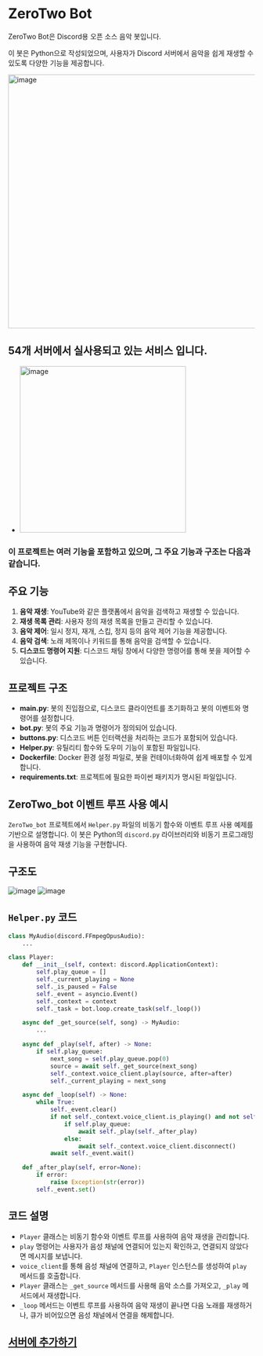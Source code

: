 # ZeroTwo Bot

ZeroTwo Bot은 Discord용 오픈 소스 음악 봇입니다. 

이 봇은 Python으로 작성되었으며, 사용자가 Discord 서버에서 음악을 쉽게 재생할 수 있도록 다양한 기능을 제공합니다. 

<img width="517" alt="image" src="https://github.com/kreimben/ZeroTwo_bot/assets/20333172/b5d4775b-9948-4cb7-a2cc-cccc8c0001ee">

## 54개 서버에서 실사용되고 있는 서비스 입니다.
- <img width="339" alt="image" src="https://github.com/kreimben/ZeroTwo_bot/assets/20333172/17c22e3d-9cc1-4f65-80a9-e4fc765bbb09">

### 이 프로젝트는 여러 기능을 포함하고 있으며, 그 주요 기능과 구조는 다음과 같습니다.

## 주요 기능

1. **음악 재생**: YouTube와 같은 플랫폼에서 음악을 검색하고 재생할 수 있습니다.
2. **재생 목록 관리**: 사용자 정의 재생 목록을 만들고 관리할 수 있습니다.
3. **음악 제어**: 일시 정지, 재개, 스킵, 정지 등의 음악 제어 기능을 제공합니다.
4. **음악 검색**: 노래 제목이나 키워드를 통해 음악을 검색할 수 있습니다.
5. **디스코드 명령어 지원**: 디스코드 채팅 창에서 다양한 명령어를 통해 봇을 제어할 수 있습니다.

## 프로젝트 구조

- **main.py**: 봇의 진입점으로, 디스코드 클라이언트를 초기화하고 봇의 이벤트와 명령어를 설정합니다.
- **bot.py**: 봇의 주요 기능과 명령어가 정의되어 있습니다.
- **buttons.py**: 디스코드 버튼 인터랙션을 처리하는 코드가 포함되어 있습니다.
- **Helper.py**: 유틸리티 함수와 도우미 기능이 포함된 파일입니다.
- **Dockerfile**: Docker 환경 설정 파일로, 봇을 컨테이너화하여 쉽게 배포할 수 있게 합니다.
- **requirements.txt**: 프로젝트에 필요한 파이썬 패키지가 명시된 파일입니다.


## ZeroTwo_bot 이벤트 루프 사용 예시

`ZeroTwo_bot` 프로젝트에서 `Helper.py` 파일의 비동기 함수와 이벤트 루프 사용 예제를 기반으로 설명합니다. 이 봇은 Python의 `discord.py` 라이브러리와 비동기 프로그래밍을 사용하여 음악 재생 기능을 구현합니다.

## 구조도
![image](https://github.com/kreimben/ZeroTwo_bot/assets/20333172/10781f77-4f00-4a9a-b057-0e1a432c6192)
![image](https://github.com/kreimben/ZeroTwo_bot/assets/20333172/96e5400b-a16d-4632-8f1c-6b430508fb11)


## `Helper.py` 코드

```python
class MyAudio(discord.FFmpegOpusAudio):
    ...

class Player:
    def __init__(self, context: discord.ApplicationContext):
        self.play_queue = []
        self._current_playing = None
        self._is_paused = False
        self._event = asyncio.Event()
        self._context = context
        self._task = bot.loop.create_task(self._loop())

    async def _get_source(self, song) -> MyAudio:
        ...

    async def _play(self, after) -> None:
        if self.play_queue:
            next_song = self.play_queue.pop(0)
            source = await self._get_source(next_song)
            self._context.voice_client.play(source, after=after)
            self._current_playing = next_song

    async def _loop(self) -> None:
        while True:
            self._event.clear()
            if not self._context.voice_client.is_playing() and not self._is_paused:
                if self.play_queue:
                    await self._play(self._after_play)
                else:
                    await self._context.voice_client.disconnect()
            await self._event.wait()

    def _after_play(self, error=None):
        if error:
            raise Exception(str(error))
        self._event.set()
```

## 코드 설명

- `Player` 클래스는 비동기 함수와 이벤트 루프를 사용하여 음악 재생을 관리합니다.
- `play` 명령어는 사용자가 음성 채널에 연결되어 있는지 확인하고, 연결되지 않았다면 메시지를 보냅니다.
- `voice_client`를 통해 음성 채널에 연결하고, `Player` 인스턴스를 생성하여 `play` 메서드를 호출합니다.
- `Player` 클래스는 `_get_source` 메서드를 사용해 음악 소스를 가져오고, `_play` 메서드에서 재생합니다.
- `_loop` 메서드는 이벤트 루프를 사용하여 음악 재생이 끝나면 다음 노래를 재생하거나, 큐가 비어있으면 음성 채널에서 연결을 해제합니다.

## [서버에 추가하기](https://discord.com/api/oauth2/authorize?client_id=960047470589657108&permissions=2150631424&redirect_uri=https%3A%2F%2Fdiscord.com%2Fapi%2Foauth2%2Fauthorize%3Fclient_id%3D960047470589657108%26permissions%3D2150631424%26scope%3Dapplications.commands%2520bot&response_type=code&scope=applications.commands%20bot%20voice%20messages.read)
